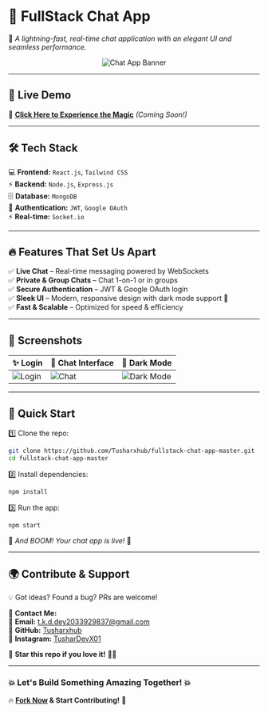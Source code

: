 # **💬 FullStack Chat App**  
🚀 *A lightning-fast, real-time chat application with an elegant UI and seamless performance.*  

<p align="center">
  <img src="https://source.unsplash.com/1200x400/?chat,technology" alt="Chat App Banner">
</p>

---

## **🚀 Live Demo**  
🔗 **[Click Here to Experience the Magic](#)** *(Coming Soon!)*  

---

## **🛠️ Tech Stack**  

💻 **Frontend:** `React.js`, `Tailwind CSS`  
⚡ **Backend:** `Node.js`, `Express.js`  
🗄️ **Database:** `MongoDB`  
🔐 **Authentication:** `JWT`, `Google OAuth`  
⚡ **Real-time:** `Socket.io`  

---

## **🔥 Features That Set Us Apart**  

✅ **Live Chat** – Real-time messaging powered by WebSockets  
✅ **Private & Group Chats** – Chat 1-on-1 or in groups  
✅ **Secure Authentication** – JWT & Google OAuth login  
✅ **Sleek UI** – Modern, responsive design with dark mode support 🌙  
✅ **Fast & Scalable** – Optimized for speed & efficiency  

---

## **📸 Screenshots**  

| ✨ Login | 💬 Chat Interface | 🌙 Dark Mode |
|------|------|------|
| ![Login](https://source.unsplash.com/400x300/?login,tech) | ![Chat](https://source.unsplash.com/400x300/?chat,app) | ![Dark Mode](https://source.unsplash.com/400x300/?dark,mode) |

---

## **🚀 Quick Start**  

1️⃣ Clone the repo:  
```sh
git clone https://github.com/Tusharxhub/fullstack-chat-app-master.git
cd fullstack-chat-app-master
```
  
2️⃣ Install dependencies:  
```sh
npm install
```

3️⃣ Run the app:  
```sh
npm start
```

🚀 *And BOOM! Your chat app is live!* 🎉  

---

## **🌍 Contribute & Support**  

💡 Got ideas? Found a bug? PRs are welcome!  

📩 **Contact Me:**   
📧 **Email:** [t.k.d.dey2033929837@gmail.com](mailto:t.k.d.dey2033929837@gmail.com)  
🔗 **GitHub:** [Tusharxhub](https://github.com/Tusharxhub)  
📸 **Instagram:** [TusharDevX01](https://www.instagram.com/tushardevx01/)  

🌟 **Star this repo if you love it!** 🚀💖  

---

### **💥 Let's Build Something Amazing Together! 💥**  

🔥 **[Fork Now](https://github.com/Tusharxhub/fullstack-chat-app-master/fork) & Start Contributing!** 🚀  
